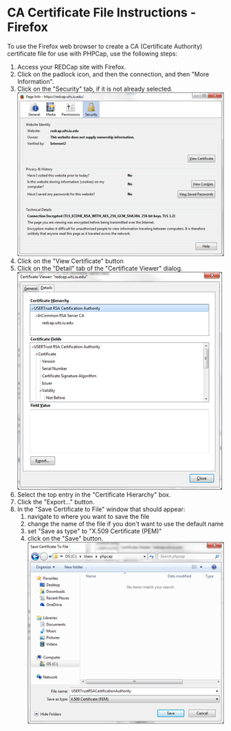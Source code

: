 CA Certificate File Instructions - Firefox
==============================================

To use the Firefox web browser to create a CA (Certificate Authority) certificate file for use with PHPCap, use the following steps:

1. Access your REDCap site with Firefox.
2. Click on the padlock icon, and then the connection, and then "More Information".
3. Click on the "Security" tab, if it is not already selected.  
    ![Page Information](resources/page-info-security.png)  
4. Click on the "View Certificate" button
5. Click on the "Detail" tab of the "Certificate Viewer" dialog.  
    ![Certificate Viewer](resources/certificate-viewer.png)  
6. Select the top entry in the "Certificate Hierarchy" box.
7. Click the "Export..." button.
8. In the "Save Certificate to File" window that should appear:
    1. navigate to where you want to save the file
    2. change the name of the file if you don't want to use the default name
    3. set "Save as type" to "X.509 Certificate (PEM)"
    4. click on the "Save" button.  
    ![Save Certificate to File](resources/save-certificate-to-file.png)   